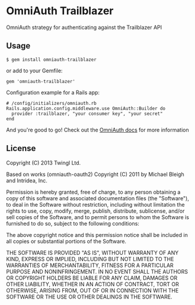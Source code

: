 # OmniAuth Trailblazer

OmniAuth strategy for authenticating against the Trailblazer API

## Usage

    $ gem install omniauth-trailblazer

or add to your Gemfile:

    gem 'omniauth-trailblazer'

Configuration example for a Rails app:

    # /config/initializers/omniauth.rb
    Rails.application.config.middleware.use OmniAuth::Builder do
      provider :trailblazer, "your consumer key", "your secret"
    end

And you're good to go! Check out the [OmniAuth
docs](https://github.com/intridea/omniauth) for more information

## License

Copyright (C) 2013 Twingl Ltd.

Based on works (omniauth-oauth2) Copyright (C) 2011 by Michael Bleigh and
Intridea, Inc.

Permission is hereby granted, free of charge, to any person obtaining a copy
of this software and associated documentation files (the "Software"), to deal
in the Software without restriction, including without limitation the rights
to use, copy, modify, merge, publish, distribute, sublicense, and/or sell
copies of the Software, and to permit persons to whom the Software is
furnished to do so, subject to the following conditions:

The above copyright notice and this permission notice shall be included in
all copies or substantial portions of the Software.

THE SOFTWARE IS PROVIDED "AS IS", WITHOUT WARRANTY OF ANY KIND, EXPRESS OR
IMPLIED, INCLUDING BUT NOT LIMITED TO THE WARRANTIES OF MERCHANTABILITY,
FITNESS FOR A PARTICULAR PURPOSE AND NONINFRINGEMENT. IN NO EVENT SHALL THE
AUTHORS OR COPYRIGHT HOLDERS BE LIABLE FOR ANY CLAIM, DAMAGES OR OTHER
LIABILITY, WHETHER IN AN ACTION OF CONTRACT, TORT OR OTHERWISE, ARISING FROM,
OUT OF OR IN CONNECTION WITH THE SOFTWARE OR THE USE OR OTHER DEALINGS IN
THE SOFTWARE.
